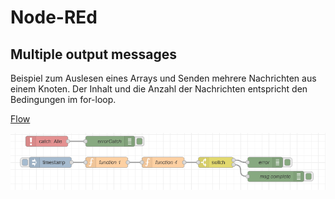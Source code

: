 # Node-REd

## Multiple output messages

Beispiel zum Auslesen eines Arrays und Senden mehrere Nachrichten aus einem Knoten.
Der Inhalt und die Anzahl der Nachrichten entspricht den Bedingungen im for-loop.<br>

[Flow](https://github.com/farawyn-git/Node-REd/blob/main/multiple_output.json)

![Flow Screenshot](https://github.com/farawyn-git/Node-REd/blob/main/Flow_multiple_outputs.png)




